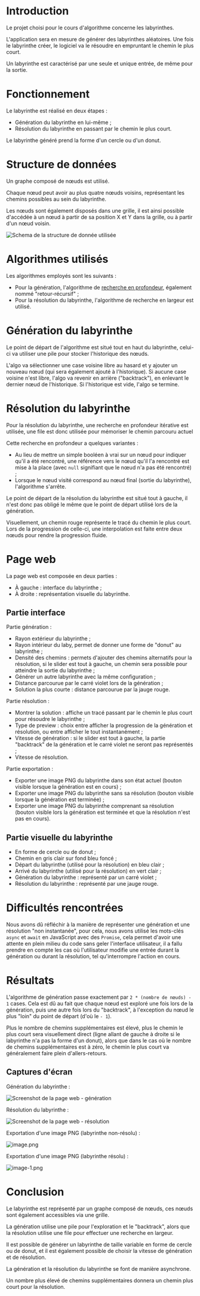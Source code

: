 # Introduction

Le projet choisi pour le cours d'algorithme concerne les labyrinthes.

L'application sera en mesure de générer des labyrinthes aléatoires. Une fois le labyrinthe créer, le logiciel va le résoudre en empruntant le chemin le plus court.

Un labyrinthe est caractérisé par une seule et unique entrée, de même pour la sortie.

# Fonctionnement

Le labyrinthe est réalisé en deux étapes :

* Génération du labyrinthe en lui-même ;
* Résolution du labyrinthe en passant par le chemin le plus court.

Le labyrinthe généré prend la forme d'un cercle ou d'un donut.

# Structure de données

Un graphe composé de nœuds est utilisé.

Chaque nœud peut avoir au plus quatre nœuds voisins, représentant les chemins possibles au sein du labyrinthe.

Les nœuds sont également disposés dans une grille, il est ainsi possible d'accédée à un nœud à partir de sa position X et Y dans la grille, ou à partir d'un nœud voisin.

![Schema de la structure de donnée utilisée](./misc/structure-de-donnees.png)

# Algorithmes utilisés

Les algorithmes employés sont les suivants :

* Pour la génération, l'algorithme de [recherche en profondeur](https://en.wikipedia.org/wiki/Maze_generation_algorithm#Randomized_depth-first_search), également nommé "retour-récursif" ;
* Pour la résolution du labyrinthe, l'algorithme de recherche en largeur est utilisé.

# Génération du labyrinthe

Le point de départ de l'algorithme est situé tout en haut du labyrinthe, celui-ci va utiliser une pile pour stocker l'historique des nœuds.

L'algo va sélectionner une case voisine libre au hasard et y ajouter un nouveau nœud (qui sera également ajouté à l'historique). Si aucune case voisine n'est libre, l'algo va revenir en arrière ("backtrack"), en enlevant le dernier nœud de l'historique. Si l'historique est vide, l'algo se termine.

# Résolution du labyrinthe

Pour la résolution du labyrinthe, une recherche en profondeur itérative est utilisée, une file est donc utilisée pour mémoriser le chemin parcouru actuel

Cette recherche en profondeur a quelques variantes :

* Au lieu de mettre un simple booléen à vrai sur un nœud pour indiquer qu'il a été rencontré, une référence vers le nœud qu'il l'a rencontré est mise à la place (avec `null` signifiant que le nœud n'a pas été rencontré) ;
* Lorsque le nœud visité correspond au nœud final (sortie du labyrinthe), l'algorithme s'arrête.

Le point de départ de la résolution du labyrinthe est situé tout à gauche, il n'est donc pas obligé le même que le point de départ utilisé lors de la génération.

Visuellement, un chemin rouge représente le tracé du chemin le plus court. Lors de la progression de celle-ci, une interpolation est faite entre deux nœuds pour rendre la progression fluide.

# Page web

La page web est composée en deux parties :

* À gauche : interface du labyrinthe ;
* À droite : représentation visuelle du labyrinthe.

## Partie interface

Partie génération :

* Rayon extérieur du labyrinthe ;
* Rayon intérieur du laby, permet de donner une forme de "donut" au labyrinthe ;
* Densité des chemins : permets d'ajouter des chemins alternatifs pour la résolution, si le slider est tout à gauche, un chemin sera possible pour atteindre la sortie du labyrinthe ;
* Générer un autre labyrinthe avec la même configuration ;
* Distance parcourue par le carré violet lors de la génération ;
* Solution la plus courte : distance parcourue par la jauge rouge.

Partie résolution :

* Montrer la solution : affiche un tracé passant par le chemin le plus court pour résoudre le labyrinthe ;
* Type de preview : choix entre afficher la progression de la génération et résolution, ou entre afficher le tout instantanément ;
* Vitesse de génération : si le slider est tout à gauche, la partie "backtrack" de la génération et le carré violet ne seront pas représentés ;
* Vitesse de résolution.

Partie exportation :

* Exporter une image PNG du labyrinthe dans son état actuel (bouton visible lorsque la génération est en cours) ;
* Exporter une image PNG du labyrinthe sans sa résolution (bouton visible lorsque la génération est terminée) ;
* Exporter une image PNG du labyrinthe comprenant sa résolution (bouton visible lors la génération est terminée et que la résolution n'est pas en cours).

## Partie visuelle du labyrinthe

* En forme de cercle ou de donut ;
* Chemin en gris clair sur fond bleu foncé ;
* Départ du labyrinthe (utilisé pour la résolution) en bleu clair ;
* Arrivé du labyrinthe (utilisé pour la résolution) en vert clair ;
* Génération du labyrinthe : représenté par un carré violet ;
* Résolution du labyrinthe : représenté par une jauge rouge.

# Difficultés rencontrées

Nous avons dû réfléchir à la manière de représenter une génération et une résolution "non instantanée", pour cela, nous avons utilisé les mots-clés `async` et `await` en JavaScript avec des `Promise`, cela permet d'avoir une attente en plein milieu du code sans geler l'interface utilisateur, il a fallu prendre en compte les cas où l'utilisateur modifie une entrée durant la génération ou durant la résolution, tel qu'interrompre l'action en cours.

# Résultats

L'algorithme de génération passe exactement par `2 * (nombre de nœuds) - 1` cases. Cela est dû au fait que chaque nœud est exploré une fois lors de la génération, puis une autre fois lors du "backtrack", à l'exception du nœud le plus "loin" du point de départ (d'où le `- 1`).

Plus le nombre de chemins supplémentaires est élevé, plus le chemin le plus court sera visuellement direct (ligne allant de gauche à droite si le labyrinthe n'a pas la forme d'un donut), alors que dans le cas où le nombre de chemins supplémentaires est à zéro, le chemin le plus court va généralement faire plein d'allers-retours.

## Captures d'écran

Génération du labyrinthe :

![Screenshot de la page web - génération](./misc/screenshot-generation.png)

Résolution du labyrinthe :

![Screenshot de la page web - résolution](./misc/screenshot-resolution.png)

Exportation d'une image PNG (labyrinthe non-résolu) :

![image.png](./misc/export-unresolved.png)

Exportation d'une image PNG (labyrinthe résolu) :

![image-1.png](./misc/export-resolved.png)

# Conclusion

Le labyrinthe est représenté par un graphe composé de nœuds, ces nœuds sont également accessibles via une grille.

La génération utilise une pile pour l'exploration et le "backtrack", alors que la résolution utilise une file pour effectuer une recherche en largeur.

Il est possible de générer un labyrinthe de taille variable en forme de cercle ou de donut, et il est également possible de choisir la vitesse de génération et de résolution.

La génération et la résolution du labyrinthe se font de manière asynchrone.

Un nombre plus élevé de chemins supplémentaires donnera un chemin plus court pour la résolution.
